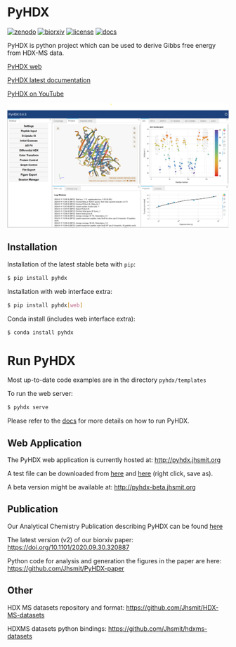 # PyHDX

[![zenodo](https://zenodo.org/badge/206772076.svg)](https://zenodo.org/badge/latestdoi/206772076)
[![biorxiv](https://img.shields.io/badge/bioRxiv-v2-%23be2635)](https://www.biorxiv.org/content/10.1101/2020.09.30.320887v2)
[![license](https://img.shields.io/badge/License-MIT-yellow.svg)](https://opensource.org/licenses/MIT)
[![docs](https://readthedocs.org/projects/pyhdx/badge/?version=latest)](https://pyhdx.readthedocs.io/en/latest/?badge=latest)



PyHDX is python project which can be used to derive Gibbs free energy from HDX-MS data.

[PyHDX web](http://pyhdx.jhsmit.org)

[PyHDX latest documentation](https://pyhdx.readthedocs.io/en/latest/)

[PyHDX on YouTube](https://www.youtube.com/channel/UCTro6Iv1BhvjUPYZNu5TJWg)

[![screenshot](images/screenshot_pyhdx043.png)](http://pyhdx.jhsmit.org/)

## Installation

Installation of the latest stable beta with `pip`:

```bash
$ pip install pyhdx
```

Installation with web interface extra:

```bash
$ pip install pyhdx[web]
```

Conda install (includes web interface extra):

```bash
$ conda install pyhdx
```

# Run PyHDX

Most up-to-date code examples are in the directory `pyhdx/templates`

To run the web server:

```bash
$ pyhdx serve
```
    
Please refer to the [docs](https://pyhdx.readthedocs.io/en/stable/) for more details on how to run PyHDX.

## Web Application

The PyHDX web application is currently hosted at:
http://pyhdx.jhsmit.org

A test file can be downloaded from [here](https://raw.githubusercontent.com/Jhsmit/PyHDX/master/tests/test_data/input/ecSecB_apo.csv) and [here](https://raw.githubusercontent.com/Jhsmit/PyHDX/master/tests/test_data/input/ecSecB_dimer.csv>) (right click, save as).

A beta version might be available at:
http://pyhdx-beta.jhsmit.org


## Publication

Our Analytical Chemistry Publication describing PyHDX can be found [here](https://doi.org/10.1021/acs.analchem.1c02155)

The latest version (v2) of our biorxiv paper: https://doi.org/10.1101/2020.09.30.320887 

Python code for analysis and generation the figures in the paper are here: https://github.com/Jhsmit/PyHDX-paper

## Other

HDX MS datasets repository and format:
https://github.com/Jhsmit/HDX-MS-datasets

HDXMS datasets python bindings:
https://github.com/Jhsmit/hdxms-datasets
